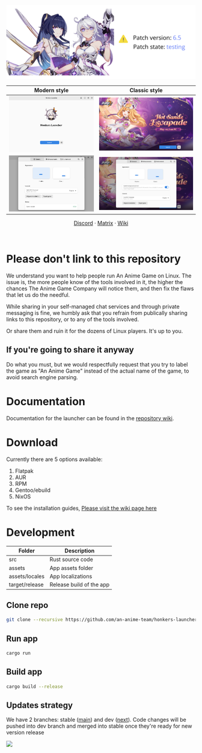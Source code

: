 <picture>
    <source media="(prefers-color-scheme: dark)" srcset="repository/logo-dark.png">
    <img src="repository/logo-light.png">
</picture>

| Modern style | Classic style |
| :-: | :-: |
| <picture><source media="(prefers-color-scheme: dark)" srcset="repository/main-modern-dark.png"><img src="repository/main-modern.png"></picture> | <picture><source media="(prefers-color-scheme: dark)" srcset="repository/main-classic-dark.png"><img src="repository/main-classic.png"></picture> |
| <picture><source media="(prefers-color-scheme: dark)" srcset="repository/settings-modern-dark.png"><img src="repository/settings-modern.png"></picture> | <picture><source media="(prefers-color-scheme: dark)" srcset="repository/settings-classic-dark.png"><img src="repository/settings-classic.png"></picture> |

<p align="center">
    <a href="https://discord.gg/ck37X6UWBp">Discord</a> ·
    <a href="https://matrix.to/#/#an-anime-game:envs.net">Matrix</a> ·
    <a href="https://github.com/an-anime-team/honkers-launcher/wiki">Wiki</a>
</p>

<br>

# Please don't link to this repository

We understand you want to help people run An Anime Game on Linux. The issue is, the more people know
of the tools involved in it, the higher the chances The Anime Game Company will notice them, and then
fix the flaws that let us do the needful.

While sharing in your self-managed chat services and through private messaging is fine, we humbly ask
that you refrain from publically sharing links to this repository, or to any of the tools involved.

Or share them and ruin it for the dozens of Linux players. It's up to you.

## If you're going to share it anyway

Do what you must, but we would respectfully request that you try to label the game as "An Anime Game"
instead of the actual name of the game, to avoid search engine parsing.

# Documentation

Documentation for the launcher can be found in the [repository wiki](https://github.com/an-anime-team/honkers-launcher/wiki).

# Download

Currently there are 5 options available:
1. Flatpak
2. AUR
3. RPM
4. Gentoo/ebuild
5. NixOS

To see the installation guides, [Please visit the wiki page here](https://github.com/an-anime-team/honkers-launcher/wiki/Installation)

# Development

| Folder | Description |
| - | - |
| src | Rust source code |
| assets | App assets folder |
| assets/locales | App localizations |
| target/release | Release build of the app |

## Clone repo

```sh
git clone --recursive https://github.com/an-anime-team/honkers-launcher
```

## Run app

```sh
cargo run
```

## Build app

```sh
cargo build --release
```

## Updates strategy

We have 2 branches: stable ([main](https://github.com/an-anime-team/honkers-launcher/tree/main)) and dev ([next](https://github.com/an-anime-team/honkers-launcher/tree/next)). Code changes will be pushed into dev branch and merged into stable once they're ready for new version release

<img src="repository/branches.png" />
